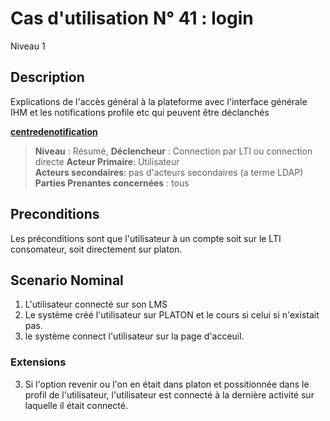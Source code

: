 
# Cas d'utilisation N° 41 :  login

Niveau 1

##	Description

 Explications de l'accès général à la plateforme avec l'interface générale IHM et les notifications profile etc qui peuvent être déclanchés 

**[centredenotification](https://github.com/PremierLangage/plconception/blob/master/conception/concept/centredenotification.md)**  

> **Niveau** :  Résumé, 
> **Déclencheur** : Connection par LTI ou connection directe 
> **Acteur Primaire**: Utilisateur   
> **Acteurs secondaires**: pas d'acteurs secondaires (a terme LDAP)
> **Parties Prenantes concernées** : tous   
 
 
## Preconditions

Les préconditions sont que l'utilisateur à un compte soit sur le LTI consomateur, soit directement sur platon.


## Scenario Nominal

1.	L'utilisateur connecté sur son LMS  
2.	Le système créé l'utilisateur sur PLATON et le cours si celui si n'existait pas.
3. le système connect l'utilisateur sur la page d'acceuil.

###	Extensions
3. Si l'option revenir ou l'on en était dans platon et possitionnée dans le profil de l'utilisateur, l'utilisateur est connecté à la dernière activité sur laquelle il était connecté.

